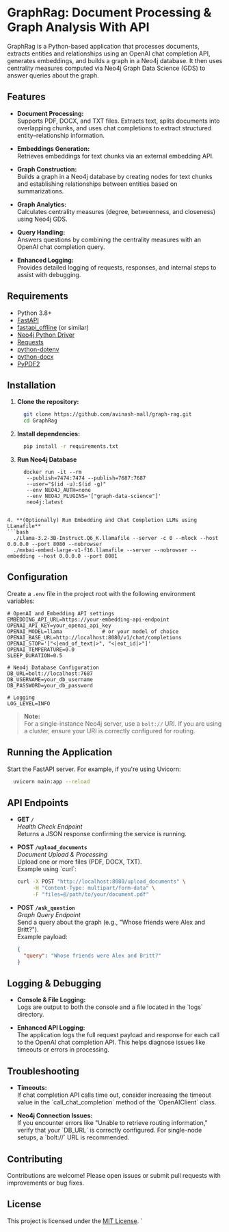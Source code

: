 # GraphRag: Document Processing & Graph Analysis With API

GraphRag is a Python-based application that processes documents, extracts entities and relationships using an OpenAI chat completion API, generates embeddings, and builds a graph in a Neo4j database. It then uses centrality measures computed via Neo4j Graph Data Science (GDS) to answer queries about the graph.

## Features

- **Document Processing:**  
  Supports PDF, DOCX, and TXT files. Extracts text, splits documents into overlapping chunks, and uses chat completions to extract structured entity–relationship information.

- **Embeddings Generation:**  
  Retrieves embeddings for text chunks via an external embedding API.

- **Graph Construction:**  
  Builds a graph in a Neo4j database by creating nodes for text chunks and establishing relationships between entities based on summarizations.

- **Graph Analytics:**  
  Calculates centrality measures (degree, betweenness, and closeness) using Neo4j GDS.

- **Query Handling:**  
  Answers questions by combining the centrality measures with an OpenAI chat completion query.

- **Enhanced Logging:**  
  Provides detailed logging of requests, responses, and internal steps to assist with debugging.

## Requirements

- Python 3.8+
- [FastAPI](https://fastapi.tiangolo.com/)
- [fastapi_offline](https://github.com/dmontagu/fastapi_offline) (or similar)
- [Neo4j Python Driver](https://neo4j.com/developer/python/)
- [Requests](https://docs.python-requests.org/en/latest/)
- [python-dotenv](https://github.com/theskumar/python-dotenv)
- [python-docx](https://python-docx.readthedocs.io/)
- [PyPDF2](https://pypi.org/project/PyPDF2/)

## Installation

1. **Clone the repository:**

   ```bash
     git clone https://github.com/avinash-mall/graph-rag.git
     cd GraphRag
   ```

2. **Install dependencies:**

   ```bash
     pip install -r requirements.txt
   ```

3. **Run Neo4j Database**
   ```docker
     docker run -it --rm 
      --publish=7474:7474 --publish=7687:7687 
      --user="$(id -u):$(id -g)" 
      --env NEO4J_AUTH=none 
      --env NEO4J_PLUGINS='["graph-data-science"]' 
      neo4j:latest
  ```

4. **(Optionally) Run Embedding and Chat Completion LLMs using LLamafile** 
  ```bash 
    ./Llama-3.2-3B-Instruct.Q6_K.llamafile --server -c 0 --mlock --host 0.0.0.0 --port 8080 --nobrowser
    ./mxbai-embed-large-v1-f16.llamafile --server --nobrowser --embedding --host 0.0.0.0 --port 8081
  ```

## Configuration

Create a `.env` file in the project root with the following environment variables:

```env
# OpenAI and Embedding API settings
EMBEDDING_API_URL=https://your-embedding-api-endpoint
OPENAI_API_KEY=your_openai_api_key
OPENAI_MODEL=llama             # or your model of choice
OPENAI_BASE_URL=http://localhost:8080/v1/chat/completions
OPENAI_STOP='["<|end_of_text|>", "<|eot_id|>"]'
OPENAI_TEMPERATURE=0.0
SLEEP_DURATION=0.5

# Neo4j Database Configuration
DB_URL=bolt://localhost:7687
DB_USERNAME=your_db_username
DB_PASSWORD=your_db_password

# Logging
LOG_LEVEL=INFO
```

> **Note:**  
> For a single-instance Neo4j server, use a `bolt://` URI. If you are using a cluster, ensure your URI is correctly configured for routing.

## Running the Application

Start the FastAPI server. For example, if you're using Uvicorn:

```bash
  uvicorn main:app --reload
```

## API Endpoints

- **GET `/`**  
  _Health Check Endpoint_  
  Returns a JSON response confirming the service is running.

- **POST `/upload_documents`**  
  _Document Upload & Processing_  
  Upload one or more files (PDF, DOCX, TXT).  
  Example using \`curl\`:

  ```bash
  curl -X POST "http://localhost:8080/upload_documents" \
       -H "Content-Type: multipart/form-data" \
       -F "files=@/path/to/your/document.pdf"
  ```

- **POST `/ask_question`**  
  _Graph Query Endpoint_  
  Send a query about the graph (e.g., "Whose friends were Alex and Britt?").  
  Example payload:

  ```json
  {
    "query": "Whose friends were Alex and Britt?"
  }
  ```

## Logging & Debugging

- **Console & File Logging:**  
  Logs are output to both the console and a file located in the \`logs\` directory.
  
- **Enhanced API Logging:**  
  The application logs the full request payload and response for each call to the OpenAI chat completion API. This helps diagnose issues like timeouts or errors in processing.

## Troubleshooting

- **Timeouts:**  
  If chat completion API calls time out, consider increasing the timeout value in the \`call_chat_completion\` method of the \`OpenAIClient\` class.

- **Neo4j Connection Issues:**  
  If you encounter errors like "Unable to retrieve routing information," verify that your \`DB_URL\` is correctly configured. For single-node setups, a \`bolt://\` URL is recommended.

## Contributing

Contributions are welcome! Please open issues or submit pull requests with improvements or bug fixes.

## License

This project is licensed under the [MIT License](LICENSE).
`
